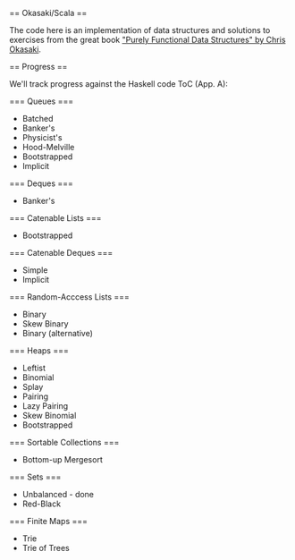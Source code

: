 == Okasaki/Scala ==

The code here is an implementation of data structures and solutions to exercises from the great book
 ["Purely Functional Data Structures" by Chris Okasaki](http://www.amazon.com/Purely-Functional-Structures-Chris-Okasaki/dp/0521663504).

== Progress ==

We'll track progress against the Haskell code ToC (App. A):

=== Queues ===

* Batched
* Banker's
* Physicist's
* Hood-Melville
* Bootstrapped
* Implicit

=== Deques ===

* Banker's

=== Catenable Lists ===

* Bootstrapped


=== Catenable Deques ===

* Simple
* Implicit

=== Random-Acccess Lists ===

* Binary
* Skew Binary
* Binary (alternative)

=== Heaps ===

* Leftist
* Binomial
* Splay
* Pairing
* Lazy Pairing
* Skew Binomial
* Bootstrapped

=== Sortable Collections ===

* Bottom-up Mergesort

=== Sets ===

* Unbalanced - done
* Red-Black

=== Finite Maps ===

* Trie
* Trie of Trees
